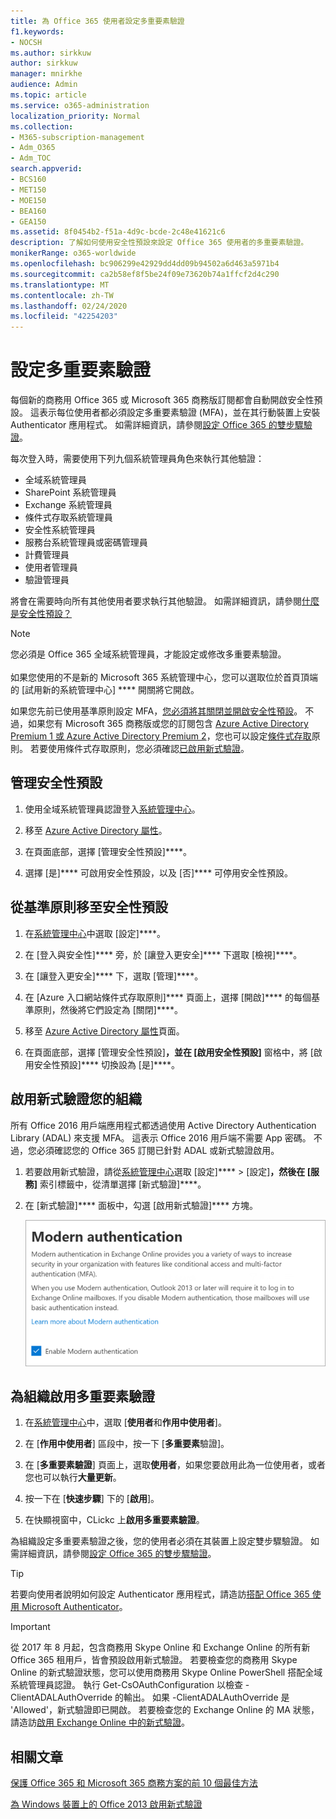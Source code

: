 ```yaml
---
title: 為 Office 365 使用者設定多重要素驗證
f1.keywords:
- NOCSH
ms.author: sirkkuw
author: sirkkuw
manager: mnirkhe
audience: Admin
ms.topic: article
ms.service: o365-administration
localization_priority: Normal
ms.collection:
- M365-subscription-management
- Adm_O365
- Adm_TOC
search.appverid:
- BCS160
- MET150
- MOE150
- BEA160
- GEA150
ms.assetid: 8f0454b2-f51a-4d9c-bcde-2c48e41621c6
description: 了解如何使用安全性預設來設定 Office 365 使用者的多重要素驗證。
monikerRange: o365-worldwide
ms.openlocfilehash: bc906299e42929dd4dd09b94502a6d463a5971b4
ms.sourcegitcommit: ca2b58ef8f5be24f09e73620b74a1ffcf2d4c290
ms.translationtype: MT
ms.contentlocale: zh-TW
ms.lasthandoff: 02/24/2020
ms.locfileid: "42254203"
---
```

# <a name="set-up-multi-factor-authentication"></a>設定多重要素驗證
  
每個新的商務用 Office 365 或 Microsoft 365 商務版訂閱都會自動開啟安全性預設。 這表示每位使用者都必須設定多重要素驗證 (MFA)，並在其行動裝置上安裝 Authenticator 應用程式。 如需詳細資訊，請參閱[設定 Office 365 的雙步驟驗證](https://support.office.com/article/ace1d096-61e5-449b-a875-58eb3d74de14)。  

每次登入時，需要使用下列九個系統管理員角色來執行其他驗證：
- 全域系統管理員
- SharePoint 系統管理員
- Exchange 系統管理員
- 條件式存取系統管理員
- 安全性系統管理員
- 服務台系統管理員或密碼管理員
- 計費管理員
- 使用者管理員
- 驗證管理員

將會在需要時向所有其他使用者要求執行其他驗證。 如需詳細資訊，請參閱[什麼是安全性預設？](https://docs.microsoft.com/azure/active-directory/fundamentals/concept-fundamentals-security-defaults)

> [!NOTE]
> 您必須是 Office 365 全域系統管理員，才能設定或修改多重要素驗證。 <br><br>
> 如果您使用的不是新的 Microsoft 365 系統管理中心，您可以選取位於首頁頂端的 [試用新的系統管理中心] **** 開關將它開啟。

如果您先前已使用基準原則設定 MFA，[您必須將其關閉並開啟安全性預設](#move-from-baseline-policies-to-security-defaults)。 不過，如果您有 Microsoft 365 商務版或您的訂閱包含 [Azure Active Directory Premium 1 或 Azure Active Directory Premium 2](https://azure.microsoft.com/pricing/details/active-directory/)，您也可以設定[條件式存取](https://docs.microsoft.com/azure/active-directory/conditional-access/overview)原則。 若要使用條件式存取原則，您必須確認[已啟用新式驗證](#enable-multi-factor-authentication-for-your-organization)。

## <a name="manage-security-defaults"></a>管理安全性預設

1. 使用全域系統管理員認證登入[系統管理中心](https://go.microsoft.com/fwlink/p/?linkid=834822)。
2. 移至 [Azure Active Directory 屬性](https://portal.azure.com/#blade/Microsoft_AAD_IAM/ActiveDirectoryMenuBlade/Properties)。

3. 在頁面底部，選擇 [管理安全性預設]****。
4. 選擇 [是]**** 可啟用安全性預設，以及 [否]**** 可停用安全性預設。

## <a name="move-from-baseline-policies-to-security-defaults"></a>從基準原則移至安全性預設

1. 在[系統管理中心](https://go.microsoft.com/fwlink/p/?linkid=834822)中選取 [設定]****。

2. 在 [登入與安全性]**** 旁，於 [讓登入更安全]**** 下選取 [檢視]****。

3. 在 [讓登入更安全]**** 下，選取 [管理]****。 

4. 在 [Azure 入口網站條件式存取原則]**** 頁面上，選擇 [開啟]**** 的每個基準原則，然後將它們設定為 [關閉]****。
5. 移至 [Azure Active Directory 屬性](https://portal.azure.com/#blade/Microsoft_AAD_IAM/ActiveDirectoryMenuBlade/Properties)頁面。
6. 在頁面底部，選擇 [管理安全性預設]****，並在 [啟用安全性預設]**** 窗格中，將 [啟用安全性預設]**** 切換設為 [是]****。 

## <a name="enable-modern-authentication-for-your-organization"></a>啟用新式驗證您的組織

所有 Office 2016 用戶端應用程式都透過使用 Active Directory Authentication Library (ADAL) 來支援 MFA。 這表示 Office 2016 用戶端不需要 App 密碼。 不過，您必須確認您的 Office 365 訂閱已針對 ADAL 或新式驗證啟用。

1. 若要啟用新式驗證，請從[系統管理中心](https://go.microsoft.com/fwlink/p/?linkid=834822)選取 [設定]**** \> [設定]****，然後在 [服務]**** 索引標籤中，從清單選擇 [新式驗證]****。

2. 在 [新式驗證]**** 面板中，勾選 [啟用新式驗證]**** 方塊。 

    ![已勾選啟用核取方塊的新式驗證面板。](../media/enablemodernauth.png)
    
## <a name="enable-multi-factor-authentication-for-your-organization"></a>為組織啟用多重要素驗證
    
1. 在[系統管理中心](https://go.microsoft.com/fwlink/p/?linkid=834822)中，選取 [**使用者**和**作用中使用者**]。

2. 在 [**作用中使用者**] 區段中，按一下 [**多重要素**驗證]。

3. 在 [**多重要素驗證**] 頁面上，選取**使用者**，如果您要啟用此為一位使用者，或者您也可以執行**大量更新**。

4. 按一下在 [**快速步驟**] 下的 [**啟用**]。

5. 在快顯視窗中，CLickc 上**啟用多重要素驗證**。

為組織設定多重要素驗證之後，您的使用者必須在其裝置上設定雙步驟驗證。 如需詳細資訊，請參閱[設定 Office 365 的雙步驟驗證](https://support.office.com/article/ace1d096-61e5-449b-a875-58eb3d74de14)。
    
> [!TIP]
> 若要向使用者說明如何設定 Authenticator 應用程式，請造訪[搭配 Office 365 使用 Microsoft Authenticator](https://support.office.com/article/use-microsoft-authenticator-with-office-365-1412611f-ad8d-43ab-807c-7965e5155411?ui=en-US&rs=en-US&ad=US#ID0EAADAAA=_Step_1)。


> [!IMPORTANT]
> 從 2017 年 8 月起，包含商務用 Skype Online 和 Exchange Online 的所有新 Office 365 租用戶，皆會預設啟用新式驗證。 若要檢查您的商務用 Skype Online 的新式驗證狀態，您可以使用商務用 Skype Online PowerShell 搭配全域系統管理員認證。 執行 Get-CsOAuthConfiguration 以檢查 -ClientADALAuthOverride 的輸出。 如果 -ClientADALAuthOverride 是 'Allowed'，新式驗證即已開啟。
若要檢查您的 Exchange Online 的 MA 狀態，請造訪[啟用 Exchange Online 中的新式驗證](https://docs.microsoft.com/exchange/clients-and-mobile-in-exchange-online/enable-or-disable-modern-authentication-in-exchange-online)。

## <a name="related-articles"></a>相關文章

[保護 Office 365 和 Microsoft 365 商務方案的前 10 個最佳方法](secure-your-business-data.md)

[為 Windows 裝置上的 Office 2013 啟用新式驗證](enable-modern-authentication.md)
